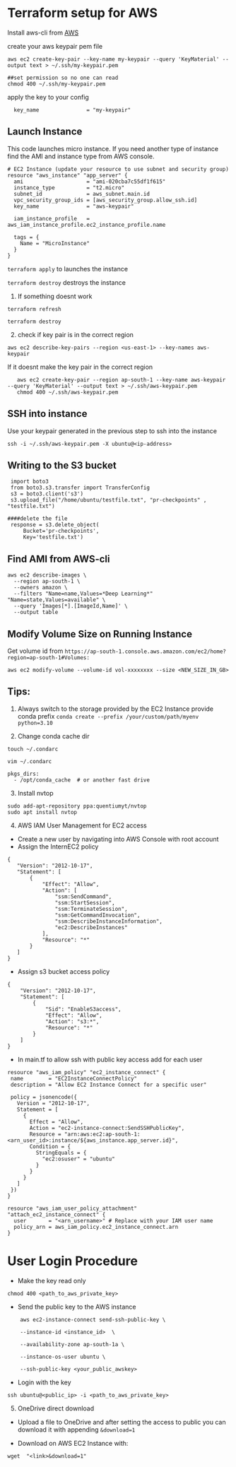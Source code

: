 # Terraform setup for AWS 

Install aws-cli from [AWS](https://docs.aws.amazon.com/cli/latest/userguide/getting-started-install.html)  

create your aws keypair pem file 

```
aws ec2 create-key-pair --key-name my-keypair --query 'KeyMaterial' --output text > ~/.ssh/my-keypair.pem

##set permission so no one can read 
chmod 400 ~/.ssh/my-keypair.pem

```

apply the key to your config 

```
  key_name               = "my-keypair"
```

## Launch Instance 

This code launches micro instance. If you need another type of instance find the AMI and instance type from AWS console. 
```
# EC2 Instance (update your resource to use subnet and security group)
resource "aws_instance" "app_server" {
  ami                    = "ami-020cba7c55df1f615"
  instance_type          = "t2.micro"
  subnet_id              = aws_subnet.main.id
  vpc_security_group_ids = [aws_security_group.allow_ssh.id]
  key_name               = "aws-keypair"

  iam_instance_profile   = aws_iam_instance_profile.ec2_instance_profile.name

  tags = {
    Name = "MicroInstance"
  }
}

```
`terraform apply` to launches the instance

`terraform destroy` destroys the instance 


1. If something doesnt work 

```
terraform refresh

terraform destroy
``` 

2. check if key pair is in the correct region

```
aws ec2 describe-key-pairs --region <us-east-1> --key-names aws-keypair 
```
If it doesnt make the key pair in the correct region

```
   aws ec2 create-key-pair --region ap-south-1 --key-name aws-keypair --query 'KeyMaterial' --output text > ~/.ssh/aws-keypair.pem
   chmod 400 ~/.ssh/aws-keypair.pem
```

## SSH into instance
Use your keypair generated in the previous step to ssh into the instance
```
ssh -i ~/.ssh/aws-keypair.pem -X ubuntu@<ip-address>
```

## Writing to the S3 bucket 
```
 import boto3
 from boto3.s3.transfer import TransferConfig
 s3 = boto3.client('s3') 
 s3.upload_file("/home/ubuntu/testfile.txt", "pr-checkpoints" , "testfile.txt")
 ````

```
####delete the file
 response = s3.delete_object(
     Bucket='pr-checkpoints',
     Key='testfile.txt')
```

## Find AMI from AWS-cli 

```
aws ec2 describe-images \
  --region ap-south-1 \
  --owners amazon \
  --filters "Name=name,Values=*Deep Learning*" "Name=state,Values=available" \
  --query 'Images[*].[ImageId,Name]' \
  --output table 
  ```


## Modify Volume Size on Running Instance 
Get volume id from `https://ap-south-1.console.aws.amazon.com/ec2/home?region=ap-south-1#Volumes:` 

```
aws ec2 modify-volume --volume-id vol-xxxxxxxx --size <NEW_SIZE_IN_GB>
```


## Tips:

1. Always switch to the storage provided by the EC2 Instance provide conda prefix 
`conda create --prefix /your/custom/path/myenv python=3.10` 

2. Change conda cache dir 
```
touch ~/.condarc

vim ~/.condarc

pkgs_dirs:
  - /opt/conda_cache  # or another fast drive

```

3. Install nvtop 

```
sudo add-apt-repository ppa:quentiumyt/nvtop
sudo apt install nvtop
```

4. AWS IAM User Management for EC2 access 
 - Create a new user by navigating into AWS Console with root account 
 - Assign the InternEC2 policy 

 ```
 {
    "Version": "2012-10-17",
    "Statement": [
        {
            "Effect": "Allow",
            "Action": [
                "ssm:SendCommand",
                "ssm:StartSession",
                "ssm:TerminateSession",
                "ssm:GetCommandInvocation",
                "ssm:DescribeInstanceInformation",
                "ec2:DescribeInstances"
            ],
            "Resource": "*"
        }
    ]
}

```
 - Assign s3 bucket access policy  
```
{
    "Version": "2012-10-17",
    "Statement": [
        {
            "Sid": "EnableS3access",
            "Effect": "Allow",
            "Action": "s3:*",
            "Resource": "*"
        }
    ]
}
```
 - In main.tf to allow ssh with public key access add for each user 

 ```
 resource "aws_iam_policy" "ec2_instance_connect" {
  name        = "EC2InstanceConnectPolicy"
  description = "Allow EC2 Instance Connect for a specific user"

  policy = jsonencode({
    Version = "2012-10-17",
    Statement = [
      {
        Effect = "Allow",
        Action = "ec2-instance-connect:SendSSHPublicKey",
        Resource = "arn:aws:ec2:ap-south-1:<arn_user_id>:instance/${aws_instance.app_server.id}",
        Condition = {
          StringEquals = {
            "ec2:osuser" = "ubuntu"
          }
        }
      }
    ]
  })
}
```

```
resource "aws_iam_user_policy_attachment" "attach_ec2_instance_connect" {
  user       = "<arn_username>" # Replace with your IAM user name
  policy_arn = aws_iam_policy.ec2_instance_connect.arn
}
```


# User Login Procedure 

- Make the key read only 

```
chmod 400 <path_to_aws_private_key>
```
 
- Send the public key to the AWS instance 

```
    aws ec2-instance-connect send-ssh-public-key \

    --instance-id <instance_id>  \

    --availability-zone ap-south-1a \ 

    --instance-os-user ubuntu \

    --ssh-public-key <your_public_awskey>
``` 
 
- Login with the key 

```
ssh ubuntu@<public_ip> -i <path_to_aws_private_key>
``` 

5. OneDrive direct download 

- Upload a file to OneDrive and after setting the access to public you can download it with appending `&download=1` 

- Download on AWS EC2 Instance with: 

```
wget  "<link>&download=1"
```

